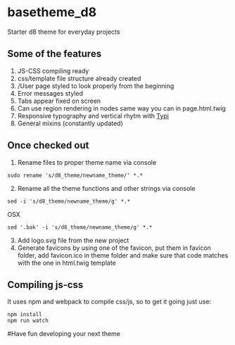 # basetheme_d8
Starter d8 theme for everyday projects

## Some of the features
1. JS-CSS compiling ready
2. css/template file structure already created
3. /User page styled to look properly from the beginning
4. Error messages styled
5. Tabs appear fixed on screen
6. Can use region rendering in nodes same way you can in page.html.twig
7. Responsive typography and vertical rhytm with [Typi](https://github.com/zellwk/typi)
8. General mixins (constantly updated)



## Once checked out
1. Rename files to proper theme name via console
```
sudo rename 's/d8_theme/newname_theme/' *.*
```
2. Rename all the theme functions and other strings via console
```
sed -i 's/d8_theme/newname_theme/g' *.*
```
OSX
```
sed '.bak' -i 's/d8_theme/newname_theme/g' *.*
```
3. Add logo.svg file from the new project
4. Generate favicons by using one of the favicon, put them in favicon folder, add favicon.ico in theme folder and make sure that code matches with the one in html.twig template

## Compiling js-css
It uses npm and webpack to compile css/js, so to get it going just use:
```
npm install
npm run watch
```

#Have fun developing your next theme

